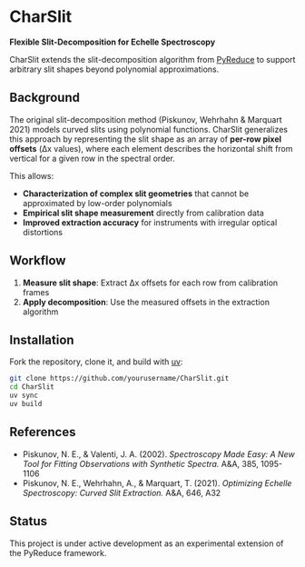 # CharSlit

**Flexible Slit-Decomposition for Echelle Spectroscopy**

CharSlit extends the slit-decomposition algorithm from [PyReduce](https://github.com/ivh/PyReduce) to support arbitrary slit shapes beyond polynomial approximations.

## Background

The original slit-decomposition method (Piskunov, Wehrhahn & Marquart 2021) models curved slits using polynomial functions. CharSlit generalizes this approach by representing the slit shape as an array of **per-row pixel offsets** (Δx values), where each element describes the horizontal shift from vertical for a given row in the spectral order.

This allows:
- **Characterization of complex slit geometries** that cannot be approximated by low-order polynomials
- **Empirical slit shape measurement** directly from calibration data
- **Improved extraction accuracy** for instruments with irregular optical distortions

## Workflow

1. **Measure slit shape**: Extract Δx offsets for each row from calibration frames
2. **Apply decomposition**: Use the measured offsets in the extraction algorithm

## Installation

Fork the repository, clone it, and build with [uv](https://github.com/astral-sh/uv):

```bash
git clone https://github.com/yourusername/CharSlit.git
cd CharSlit
uv sync
uv build
```

## References

- Piskunov, N. E., & Valenti, J. A. (2002). *Spectroscopy Made Easy: A New Tool for Fitting Observations with Synthetic Spectra.* A&A, 385, 1095-1106
- Piskunov, N. E., Wehrhahn, A., & Marquart, T. (2021). *Optimizing Echelle Spectroscopy: Curved Slit Extraction.* A&A, 646, A32

## Status

This project is under active development as an experimental extension of the PyReduce framework.

